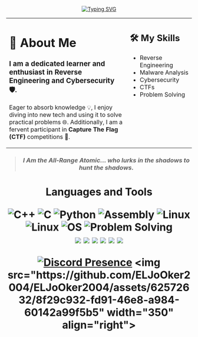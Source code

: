 

<p align="center">
  <a href="https://github.com/ELJoOker2004">
    <img src="https://readme-typing-svg.herokuapp.com?font=Fira+Code&weight=600&pause=1000&center=true&width=435&lines=Hi+%F0%9F%91%8B%2C+I'm+Youssef;Welcome+to+my+git+profile+%F0%9F%98%8A" alt="Typing SVG"/>
  </a>
</p>


<table border="0" style="border:none;">
  <tr>
    <td valign="top" width="65%" style="border:none;">

# 👤 About Me 

### I am a dedicated learner and enthusiast in **Reverse Engineering** and **Cybersecurity** 🛡️.
Eager to absorb knowledge 💡, I enjoy diving into new tech and using it to solve practical problems 🌐. Additionally, I am a fervent participant in **Capture The Flag (CTF)** competitions 🏁.


  </td>
    <td valign="top" width="50%" style="border:none;">

## 🛠️ My Skills

- Reverse Engineering
- Malware Analysis
- Cybersecurity
- CTFs
- Problem Solving
 <br>
</table>


<blockquote>
  <h3 align="center"><em>I Am the All-Range Atomic... who lurks in the shadows to hunt the shadows.</em></h3>
</blockquote>


<h1 align="center"> Languages and Tools  </h>

![C++](https://img.shields.io/badge/-C++-00599C?style=flat-square&logo=cplusplus&logoColor=white)
![C](https://img.shields.io/badge/-C-A8B9CC?style=flat-square&logo=c&logoColor=white)
![Python](https://img.shields.io/badge/-Python-3776AB?style=flat-square&logo=python&logoColor=yellow)
![Assembly](https://img.shields.io/badge/-Assembly-808080?style=flat-square&logo=assemblyscript&logoColor=white)
![Linux](https://img.shields.io/badge/-Linux-FCC624?style=flat-square&logo=linux&logoColor=black)
![Linux](https://img.shields.io/badge/-Kali_Linux-557C94?style=flat-square&logo=kalilinux&logoColor=black)
![OS](https://img.shields.io/badge/-Operating%20Systems-0078D7?style=flat-square&logo=windows&logoColor=white)
![Problem Solving](https://img.shields.io/badge/-Problem%20Solving-4d4d4d?style=flat-square)
<br>
  <img src="https://img.shields.io/badge/-IDA%20Pro-030303?style=flat-square" />
  <img src="https://img.shields.io/badge/-Ghidra-ff4500?style=flat-square" />
  <img src="https://img.shields.io/badge/-Binary_Ninja-da0000?style=flat-square" />
  <img src="https://img.shields.io/badge/-VBox-183A61?style=flat-square&logo=virtualbox&logoColor=white" />
  <img src="https://img.shields.io/badge/-xdbg-2b2b2b?style=flat-square" />
  <img src="https://img.shields.io/badge/-dnSpy-2b2b2b?style=flat-square&logo=.net&logoColor=purple" />

<p allign="center>
  
  ![cool counter](https://komarev.com/ghpvc/?username=ELJoOker2004&color=red) 
  
  </p>
  
  
[![Discord Presence](https://lanyard.cnrad.dev/api/605894319408283678?&bg=00000000)]([https://discord.com/users/605894319408283678](https://discords.com/bio/p/ELJoOker)) <img src="https://github.com/ELJoOker2004/ELJoOker2004/assets/62572632/8f29c932-fd91-46e8-a984-60142a99f5b5" width="350" align="right">

<!-- ![cool readme](https://github-readme-stats.vercel.app/api?username=ELJoOker2004&count_private=true&show_icons=true&theme=radical)

![another cool readme](https://streak-stats.demolab.com/?user=ELjoOker2004&theme=radical)

![another another cool readme](https://github-readme-stats.vercel.app/api/top-langs/?username=ELJoOker2004&langs_count=2&layout=compact&theme=radical)

<p>
  <a href="https://skillicons.dev">
    <img src="https://skillicons.dev/icons?i=cpp,flutter,js,python,c" /></br>
    <img src="https://skillicons.dev/icons?i=discord,androidstudio,visualstudio,github,linux" />
  

</p>
-->

